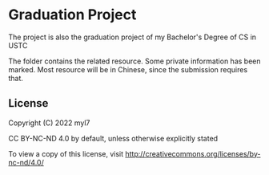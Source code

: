 # Graduation Project

The project is also the graduation project of my Bachelor's Degree of CS in USTC

The folder contains the related resource.
Some private information has been marked.
Most resource will be in Chinese, since the submission requires that.

## License

Copyright (C) 2022 myl7

CC BY-NC-ND 4.0 by default, unless otherwise explicitly stated

To view a copy of this license, visit http://creativecommons.org/licenses/by-nc-nd/4.0/
